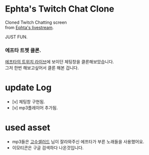 # Ephta's Twitch Chat Clone
Cloned Twitch Chatting screen  
from [Ephta's livestream](https://www.twitch.tv/v_llage_ephta).  

JUST FUN.
### 에프타 트쳇 클론.
[에프타의 트위치 라이브](https://www.twitch.tv/v_llage_ephta)에 보이던 체팅창을 클론해보았습니다.  
그저 한번 해보고싶어서 클론 해본 겁니다.

# update Log
- [v] 체팅창 구현됨.
- [v] mp3플레이어 추가됨.

# used asset
- mp3들은 [고수셀러드](https://v-llage.com/posts/5866?boardViewTarget=liver&boardViewType=all) 님이 잘라와주신 에프타가 부른 노래들을 사용했어요.
- 이모티콘은 구글 검색하다 나온것입니다.